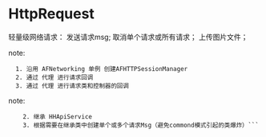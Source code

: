 # HttpRequest

轻量级网络请求：
    发送请求msg;
    取消单个请求或所有请求；
    上传图片文件；
    
note: 

      1. 沿用 AFNetworking 单例 创建AFHTTPSessionManager
      2. 通过 代理 进行请求回调
      3. 通过 代理 进行请求类和控制器的回调
     
note:

``` 1. 导入‘AFNetworking’
    2. 继承 HHApiService 
    3. 根据需要在继承类中创建单个或多个请求Msg（避免commond模式引起的类爆炸）```
 
 
 
    
